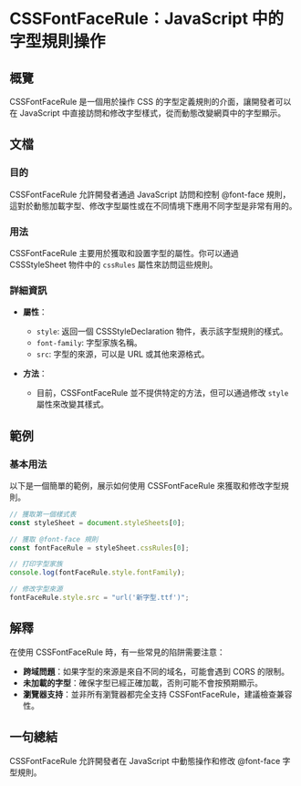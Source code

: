 <!--
Meta Description: # CSSFontFaceRule：JavaScript 中的字型規則操作 ## 概覽 CSSFontFaceRule 是一個用於操作 CSS 的字型定義規則的介面，讓開發者可以在 JavaScript 中直接訪問和修改字型樣式，從而動態改變網頁中的字型顯示。 ## 文檔 ### 目的 CSSFon...
Meta Keywords: cssfontfacerule, javascript, font, style, face
-->

# CSSFontFaceRule：JavaScript 中的字型規則操作

## 概覽
CSSFontFaceRule 是一個用於操作 CSS 的字型定義規則的介面，讓開發者可以在 JavaScript 中直接訪問和修改字型樣式，從而動態改變網頁中的字型顯示。

## 文檔
### 目的
CSSFontFaceRule 允許開發者通過 JavaScript 訪問和控制 @font-face 規則，這對於動態加載字型、修改字型屬性或在不同情境下應用不同字型是非常有用的。

### 用法
CSSFontFaceRule 主要用於獲取和設置字型的屬性。你可以通過 CSSStyleSheet 物件中的 `cssRules` 屬性來訪問這些規則。

### 詳細資訊
- **屬性**：
  - `style`: 返回一個 CSSStyleDeclaration 物件，表示該字型規則的樣式。
  - `font-family`: 字型家族名稱。
  - `src`: 字型的來源，可以是 URL 或其他來源格式。

- **方法**：
  - 目前，CSSFontFaceRule 並不提供特定的方法，但可以通過修改 `style` 屬性來改變其樣式。

## 範例
### 基本用法
以下是一個簡單的範例，展示如何使用 CSSFontFaceRule 來獲取和修改字型規則。

```javascript
// 獲取第一個樣式表
const styleSheet = document.styleSheets[0];

// 獲取 @font-face 規則
const fontFaceRule = styleSheet.cssRules[0];

// 打印字型家族
console.log(fontFaceRule.style.fontFamily);

// 修改字型來源
fontFaceRule.style.src = "url('新字型.ttf')";
```

## 解釋
在使用 CSSFontFaceRule 時，有一些常見的陷阱需要注意：
- **跨域問題**：如果字型的來源是來自不同的域名，可能會遇到 CORS 的限制。
- **未加載的字型**：確保字型已經正確加載，否則可能不會按預期顯示。
- **瀏覽器支持**：並非所有瀏覽器都完全支持 CSSFontFaceRule，建議檢查兼容性。

## 一句總結
CSSFontFaceRule 允許開發者在 JavaScript 中動態操作和修改 @font-face 字型規則。
